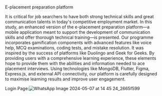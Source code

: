 E-placement preparation platform

It is critical for job searchers to have both strong technical skills and great communication talents in today's competitive employment market. In this study, an enhanced version of the e-placement preparation platform—a mobile application meant to support the development of communication skills and offer thorough technical training—is presented. Our programme incorporates gamification components with advanced features like voice help, MCQ examinations, coding tests, and mistake resolution. It was inspired by the success of platforms like Duolingo and Geek for Geeks. By providing users with a comprehensive learning experience, these elements hope to provide them with the abilities and information needed to ace placement interviews. Using technologies like MongoDB, Flutter, Figma, Express.js, and external API connectivity, our platform is carefully designed to maximise learning results and improve user engagement.

Login Page:![WhatsApp Image 2024-05-07 at 14 45 24_2665f599](https://github.com/K-Jagan/Final-year-project/assets/100900470/cb54f1d6-b02e-46a8-9cce-c3514f14baca)
